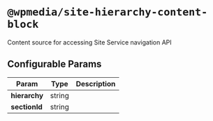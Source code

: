 # `@wpmedia/site-hierarchy-content-block`

Content source for accessing Site Service navigation API

## Configurable Params

| **Param**     | **Type** | **Description** |
| ------------- | -------- | --------------- |
| **hierarchy** | string   |                 |
| **sectionId** | string   |                 |
